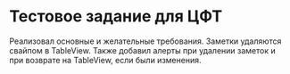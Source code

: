 #  Тестовое задание для ЦФТ

Реализовал основные и желательные требования.
Заметки удаляются свайпом в TableView.
Также добавил алерты при удалении заметок и при возврате на TableView, если были изменения.

